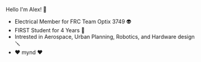 Hello I'm Alex! 👋
- Electrical Member for FRC Team Optix 3749 👽
- FIRST Student for 4 Years 🤖
- Intrested in Aerospace, Urban Planning, Robotics, and Hardware design 🪛
- ❤️ mynd ❤️
